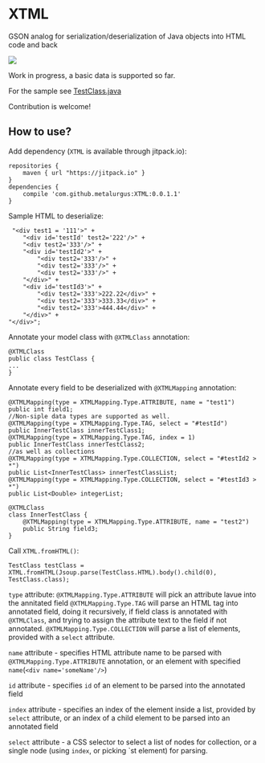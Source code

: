 # XTML
GSON analog for serialization/deserialization of Java objects into HTML code and back

[![](https://jitpack.io/v/metalurgus/XTML.svg)](https://jitpack.io/#metalurgus/XTML)

Work in progress, a basic data is supported so far.

For the sample see 
[TestClass.java](https://github.com/metalurgus/XTML/blob/master/app/src/main/java/com/metalurgus/xtml/app/TestClass.java)

Contribution is welcome!

## How to use?
Add dependency (`XTML` is available through jitpack.io):
```
repositories {
    maven { url "https://jitpack.io" }
}
dependencies {
    compile 'com.github.metalurgus:XTML:0.0.1.1'
}
```

Sample HTML to deserialize:
```
 "<div test1 = '111'>" +
    "<div id='testId' test2='222'/>" +
    "<div test2='333'/>" +
    "<div id='testId2'>" +
        "<div test2='333'/>" +
        "<div test2='333'/>" +
        "<div test2='333'/>" +
    "</div>" +
    "<div id='testId3'>" +
        "<div test2='333'>222.22</div>" +
        "<div test2='333'>333.33</div>" +
        "<div test2='333'>444.44</div>" +
    "</div>" +
"</div>";
```

Annotate your model class with `@XTMLClass` annotation:
```
@XTMLClass
public class TestClass {
...
}
```
Annotate every field to be deserialized with `@XTMLMapping` annotation:
```
@XTMLMapping(type = XTMLMapping.Type.ATTRIBUTE, name = "test1")
public int field1;
//Non-siple data types are supported as well.
@XTMLMapping(type = XTMLMapping.Type.TAG, select = "#testId")
public InnerTestClass innerTestClass1;
@XTMLMapping(type = XTMLMapping.Type.TAG, index = 1)
public InnerTestClass innerTestClass2;
//as well as collections
@XTMLMapping(type = XTMLMapping.Type.COLLECTION, select = "#testId2 > *")
public List<InnerTestClass> innerTestClassList;
@XTMLMapping(type = XTMLMapping.Type.COLLECTION, select = "#testId3 > *")
public List<Double> integerList;

@XTMLClass
class InnerTestClass {
    @XTMLMapping(type = XTMLMapping.Type.ATTRIBUTE, name = "test2")
    public String field3;
}
```
Call `XTML.fromHTML()`:
```
TestClass testClass = XTML.fromHTML(Jsoup.parse(TestClass.HTML).body().child(0), TestClass.class);
```
`type` attribute:
 `@XTMLMapping.Type.ATTRIBUTE` will pick an attribute lavue into the annitated field
 `@XTMLMapping.Type.TAG` will parse an HTML tag into annotated field, doing it recursively, if field class is annotated with `@XTMLClass`, and trying to assign the attribute text to the field if not annotated.
 `@XTMLMapping.Type.COLLECTION` will parse  a list of elements, provided with a `select` attribute.
 
 `name` attribute - specifies HTML attribute name to be parsed with `@XTMLMapping.Type.ATTRIBUTE` annotation, or an element with specified `name`(`<div name='someName'/>`)
 
 `id` attribute - specifies `id` of an element to be parsed into the annotated field
 
 `index` attribute - specifies an index of the element inside a list, provided by `select` attribute, or an index of a child element to be parsed into an annotated field
 
 `select` attribute - a CSS selector to select a list of nodes for collection, or a single node (using `index`, or picking `st element) for parsing.
 
 
 
